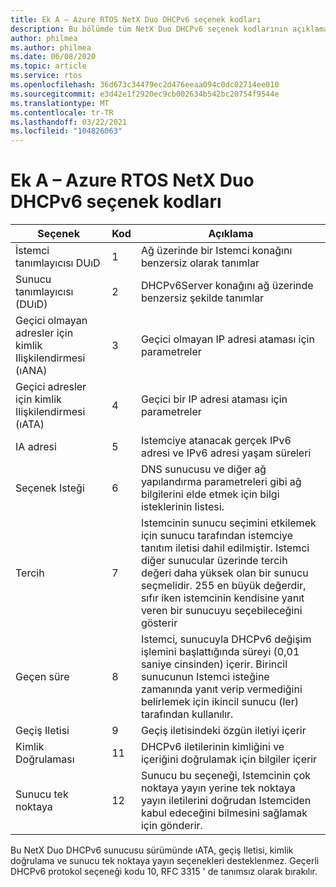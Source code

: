 ```yaml
---
title: Ek A – Azure RTOS NetX Duo DHCPv6 seçenek kodları
description: Bu bölümde tüm NetX Duo DHCPv6 seçenek kodlarının açıklaması yer almaktadır
author: philmea
ms.author: philmea
ms.date: 06/08/2020
ms.topic: article
ms.service: rtos
ms.openlocfilehash: 36d673c34479ec2d476eeaa094c0dc02714ee010
ms.sourcegitcommit: e3d42e1f2920ec9cb002634b542bc20754f9544e
ms.translationtype: MT
ms.contentlocale: tr-TR
ms.lasthandoff: 03/22/2021
ms.locfileid: "104826063"
---
```

# <a name="appendix-a--azure-rtos-netx-duo-dhcpv6-option-codes"></a>Ek A – Azure RTOS NetX Duo DHCPv6 seçenek kodları

| Seçenek              | Kod            | Açıklama |
| ------------------- | ------------------- | --------------- |
| İstemci tanımlayıcısı DUıD | 1 | Ağ üzerinde bir Istemci konağını benzersiz olarak tanımlar |
| Sunucu tanımlayıcısı (DUıD) | 2 | DHCPv6Server konağını ağ üzerinde benzersiz şekilde tanımlar |
| Geçici olmayan adresler için kimlik Ilişkilendirmesi (ıANA) | 3 | Geçici olmayan IP adresi ataması için parametreler |
| Geçici adresler için kimlik Ilişkilendirmesi (ıATA) | 4 | Geçici bir IP adresi ataması için parametreler |
| IA adresi | 5 | Istemciye atanacak gerçek IPv6 adresi ve IPv6 adresi yaşam süreleri |
| Seçenek Isteği | 6 | DNS sunucusu ve diğer ağ yapılandırma parametreleri gibi ağ bilgilerini elde etmek için bilgi isteklerinin listesi. |
| Tercih | 7 | Istemcinin sunucu seçimini etkilemek için sunucu tarafından istemciye tanıtım iletisi dahil edilmiştir. Istemci diğer sunucular üzerinde tercih değeri daha yüksek olan bir sunucu seçmelidir. 255 en büyük değerdir, sıfır iken istemcinin kendisine yanıt veren bir sunucuyu seçebileceğini gösterir |
| Geçen süre | 8 | Istemci, sunucuyla DHCPv6 değişim işlemini başlattığında süreyi (0,01 saniye cinsinden) içerir. Birincil sunucunun Istemci isteğine zamanında yanıt verip vermediğini belirlemek için ikincil sunucu (ler) tarafından kullanılır. |
| Geçiş Iletisi | 9 | Geçiş iletisindeki özgün iletiyi içerir | 
| Kimlik Doğrulaması | 11 | DHCPv6 iletilerinin kimliğini ve içeriğini doğrulamak için bilgiler içerir |
| Sunucu tek noktaya | 12 | Sunucu bu seçeneği, Istemcinin çok noktaya yayın yerine tek noktaya yayın iletilerini doğrudan Istemciden kabul edeceğini bilmesini sağlamak için gönderir. |

Bu NetX Duo DHCPv6 sunucusu sürümünde ıATA, geçiş Iletisi, kimlik doğrulama ve sunucu tek noktaya yayın seçenekleri desteklenmez. Geçerli DHCPv6 protokol seçeneği kodu 10, RFC 3315 ' de tanımsız olarak bırakılır.